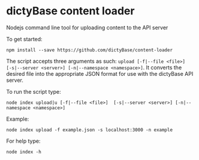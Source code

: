 # dictyBase content loader
Nodejs command line tool for uploading content to the API server

To get started:

```
npm install --save https://github.com/dictyBase/content-loader
```

The script accepts three arguments as such: `upload [-f|--file <file>]  [-s|--server <server>] [-n|--namespace <namespace>]`. It converts the desired file into the appropriate JSON format for use with the dictyBase API server.

To run the script type:

```
node index upload|u [-f|--file <file>]  [-s|--server <server>] [-n|--namespace <namespace>]
```

Example:

```
node index upload -f example.json -s localhost:3000 -n example
```

For help type:

```
node index -h
```
